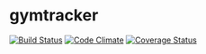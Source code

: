 # gymtracker
[![Build Status](https://travis-ci.org/laitilari/gymtracker.svg?branch=master)](https://travis-ci.org/laitilari/gymtracker)
[![Code Climate](https://codeclimate.com/github/laitilari/gymtracker.png)](https://codeclimate.com/github/laitilari/gymtracker)
[![Coverage Status](https://coveralls.io/repos/github/laitilari/gymtracker/badge.svg?branch=master)](https://coveralls.io/github/laitilari/gymtracker?branch=master)


